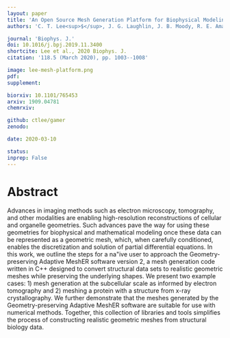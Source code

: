 ```yaml
---
layout: paper
title: 'An Open Source Mesh Generation Platform for Biophysical Modeling Using Realistic Cellular Geometries'
authors: 'C. T. Lee<sup>$</sup>, J. G. Laughlin, J. B. Moody, R. E. Amaro, J. A. McCammon, M. J. Holst, and P. Rangamani<sup>$</sup>'

journal: 'Biophys. J.'
doi: 10.1016/j.bpj.2019.11.3400
shortcite: Lee et al., 2020 Biophys. J.
citation: '118.5 (March 2020), pp. 1003--1008'

image: lee-mesh-platform.png
pdf: 
supplement: 

biorxiv: 10.1101/765453
arxiv: 1909.04781
chemrxiv: 

github: ctlee/gamer
zenodo: 

date: 2020-03-10

status: 
inprep: False
---
```


# Abstract

Advances in imaging methods such as electron microscopy, tomography, and other modalities are enabling high-resolution reconstructions of cellular and organelle geometries. Such advances pave the way for using these geometries for biophysical and mathematical modeling once these data can be represented as a geometric mesh, which, when carefully conditioned, enables the discretization and solution of partial differential equations. In this work, we outline the steps for a na\"ive user to approach the Geometry-preserving Adaptive MeshER software version 2, a mesh generation code written in C++ designed to convert structural data sets to realistic geometric meshes while preserving the underlying shapes. We present two example cases: 1) mesh generation at the subcellular scale as informed by electron tomography and 2) meshing a protein with a structure from x-ray crystallography. We further demonstrate that the meshes generated by the Geometry-preserving Adaptive MeshER software are suitable for use with numerical methods. Together, this collection of libraries and tools simplifies the process of constructing realistic geometric meshes from structural biology data.
